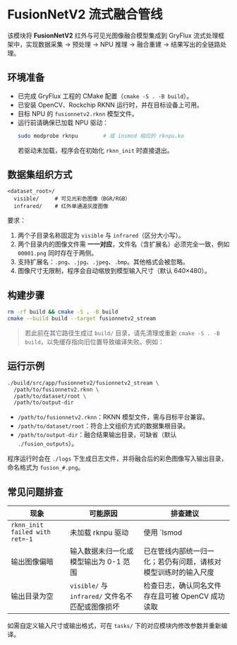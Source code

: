 # FusionNetV2 流式融合管线

该模块将 **FusionNetV2** 红外与可见光图像融合模型集成到 GryFlux 流式处理框架中，实现数据采集 → 预处理 → NPU 推理 → 融合重建 → 结果写出的全链路处理。

## 环境准备

- 已完成 GryFlux 工程的 CMake 配置（`cmake -S . -B build`）。
- 已安装 OpenCV、Rockchip RKNN 运行时，并在目标设备上可用。
- 目标 NPU 的 `fusionnetv2.rknn` 模型文件。
- 运行前请确保已加载 NPU 驱动：
  ```bash
  sudo modprobe rknpu        # 或 insmod 相应的 rknpu.ko
  ```
  若驱动未加载，程序会在初始化 `rknn_init` 时直接退出。

## 数据集组织方式

```
<dataset_root>/
  visible/     # 可见光彩色图像（BGR/RGB）
  infrared/    # 红外单通道灰度图像
```

要求：

1. 两个子目录名称固定为 `visible` 与 `infrared`（区分大小写）。
2. 两个目录内的图像文件需 **一一对应**，文件名（含扩展名）必须完全一致，例如 `00001.png` 同时存在于两侧。
3. 支持扩展名：`.png`、`.jpg`、`.jpeg`、`.bmp`。其他格式会被忽略。
4. 图像尺寸无限制，程序会自动缩放到模型输入尺寸（默认 640×480）。

## 构建步骤

```bash
rm -rf build && cmake -S . -B build
cmake --build build --target fusionnetv2_stream
```

> 若此前在其它路径生成过 `build/` 目录，请先清理或重新 `cmake -S . -B build`，以免缓存指向旧位置导致编译失败。例如：


## 运行示例

```bash
./build/src/app/fusionnetv2/fusionnetv2_stream \
  /path/to/fusionnetv2.rknn \
  /path/to/dataset/root \
  /path/to/output-dir
```

- `/path/to/fusionnetv2.rknn`：RKNN 模型文件，需与目标平台兼容。
- `/path/to/dataset/root`：符合上文组织方式的数据集根目录。
- `/path/to/output-dir`：融合结果输出目录，可缺省（默认 `./fusion_outputs`）。

程序运行时会在 `./logs` 下生成日志文件，并将融合后的彩色图像写入输出目录，命名格式为 `fusion_#.png`。

## 常见问题排查

| 现象 | 可能原因 | 排查建议 |
| ---- | -------- | -------- |
| `rknn_init failed with ret=-1` | 未加载 rknpu 驱动 | 使用 `lsmod | grep rknpu` 检查，必要时重新 `modprobe rknpu` |
| 输出图像偏暗 | 输入数据未归一化或模型输出为 0-1 范围 | 已在管线内部统一归一化；若仍有问题，请核对模型训练时的输入尺度 |
| 输出目录为空 | `visible/` 与 `infrared/` 文件名不匹配或图像损坏 | 检查日志，确认同名文件存在且可被 OpenCV 成功读取 |

如需自定义输入尺寸或输出格式，可在 `tasks/` 下的对应模块内修改参数并重新编译。
